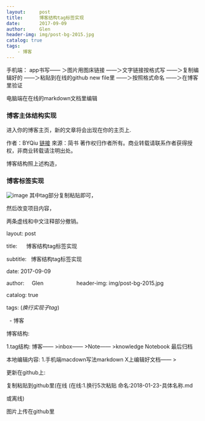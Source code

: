 ```yaml
---
layout:     post                    
title:      博客结构tag标签实现
date:       2017-09-09             
author:     Glen                     
header-img: img/post-bg-2015.jpg  
catalog: true                      
tags:                              
    - 博客
---
```

手机端：
app书写—— ＞图片用图床链接 ——＞文字链接按格式写 ——＞复制编辑好的 ——＞粘贴到在线的github new file里 ——＞按照格式命名 ——＞在博客里验证

电脑端在在线的markdown文档里编辑   

###  博客主体结构实现

进入你的博客主页，新的文章将会出现在你的主页上.

作者：BYQiu
[链接](http://www.jianshu.com/p/e68fba58f75c)
來源：简书
著作权归作者所有。商业转载请联系作者获得授权，非商业转载请注明出处。

博客结构照上述构造，

###  博客标签实现
![image]( https://i.loli.net/2018/01/27/5a6c34dba64f9.png )
其中tag部分复制粘贴即可，

然后改变项目内容，

两条虚线和中文注释部分撤销。

layout:     post    
                
title:      博客结构tag标签实现

subtitle:   博客结构tag标签实现

date:       2017-09-09     
        
author:     Glen     
                
header-img: img/post-bg-2015.jpg  

catalog: true    
                  
tags:      (*换行实现子tag*)
                      
    - 博客

博客结构:

1.tag结构: 博客—— >inbox—— >Note—— >knowledge Notebook 最后归档

本地编辑内容: 1.手机端macdown写法markdown X上编辑好文档—— >

更新在github上:

复制粘贴到github里(在线 (在线:1.换行5次粘贴 命名:2018-01-23-具体名称.md

或离线)

图片上传在github里


     
                
